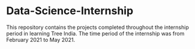 # Data-Science-Internship
This repository contains the projects completed throughout the internship period in learning Tree India. The time period of the internship was from February 2021 to May 2021. 
